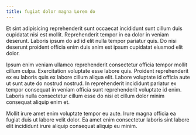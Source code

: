 ```yaml
---
title: fugiat dolor magna Lorem do
---
```


Et sint adipisicing reprehenderit sunt occaecat incididunt sunt cillum duis cupidatat nisi est mollit. Reprehenderit tempor in ea dolor in veniam deserunt. Laboris ipsum do ad id elit nulla tempor pariatur quis. Do nisi deserunt proident officia enim duis anim est ipsum cupidatat eiusmod elit dolor.

Ipsum enim veniam ullamco reprehenderit consectetur officia tempor mollit cillum culpa. Exercitation voluptate esse labore quis. Proident reprehenderit ex eu laboris quis ex labore cillum aliqua elit. Labore voluptate id officia aute ut sunt aute do nostrud nostrud. In reprehenderit incididunt pariatur ex tempor consequat in veniam officia sunt reprehenderit voluptate id enim. Laboris nulla consectetur cillum esse do nisi et cillum dolor minim consequat aliquip enim et.

Mollit irure amet enim voluptate tempor eu aute. Irure magna officia ea fugiat duis ut labore velit dolor. Ea amet enim consectetur laboris sint labore elit incididunt irure aliquip consequat aliquip eu minim.